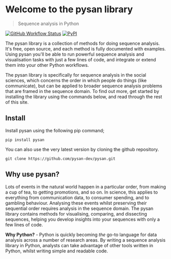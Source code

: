 # Welcome to the pysan library
> Sequence analysis in Python



[![GitHub Workflow Status](https://img.shields.io/github/workflow/status/pysan-dev/pysan/CI?logo=github&style=for-the-badge&e)](https://github.com/pysan-dev/pysan/actions)
[![PyPI](https://img.shields.io/pypi/v/pysan?style=for-the-badge&color=blue)](https://pypi.org/project/PySAN/)

The pysan library is a collection of methods for doing sequence analysis. It's free, open source, and each method is fully documented with examples. Using pysan you'll be able to run powerful sequence analysis and visualisation tasks with just a few lines of code, and integrate or extend them into your other Python workflows.

The pysan library is specifically for sequence analysis in the social sciences, which concerns the order in which people do things (like communicate), but can be applied to broader sequence analysis problems that are framed in the sequence domain. To find out more, get started by installing the library using the commands below, and read through the rest of this site.

## Install

Install pysan using the following pip command;

`pip install pysan`

You can also use the very latest version by cloning the github repository.

`git clone https://github.com/pysan-dev/pysan.git`

## Why use pysan?

Lots of events in the natural world happen in a particular order, from making a cup of tea, to getting promotions, and so on.
In science, this applies to everything from communication data, to consumer spending, and to gambling behaviour.
Analysing these events whilst preserving their sequential order requires analysis in the sequence domain.
The pysan library contains methods for visualising, comparing, and dissecting sequences, helping you develop insights into your sequences with only a few lines of code.

**Why Python?** - Python is quickly becoming *the* go-to language for data analysis across a number of research areas.
By writing a sequence analysis library in Python, analysts can take advantage of other tools written in Python, whilst writing simple and readable code.

